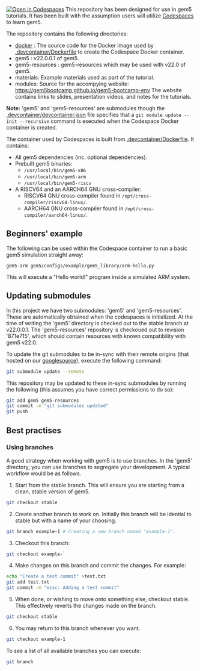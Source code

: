 [![Open in Codespaces](https://classroom.github.com/assets/launch-codespace-2972f46106e565e64193e422d61a12cf1da4916b45550586e14ef0a7c637dd04.svg)](https://classroom.github.com/open-in-codespaces?assignment_repo_id=15289602)
This repository has been designed for use in gem5 tutorials.
It has been built with the assumption users will utilize [Codespaces](https://github.com/features/codespaces) to learn gem5.

The repository contains the following directories:

* [docker](docker) :
The source code for the Docker image used by [.devcontainer/Dockerfile](.devcontainer/Dockerfile) to create the Codespace Docker container.
* gem5 :
v22.0.0.1 of gem5.
* gem5-resources :
gem5-resources which may be used with v22.0 of gem5.
* materials: Example materials used as part of the tutorial.
* modules: Source for the accompying website: https://gem5bootcamp.github.io/gem5-bootcamp-env
The website contains links to slides, presentation videos, and notes for the tutorials.

**Note:** 'gem5' and 'gem5-resources' are submodules though the [.devcontainer/devcontainer.json](.devcontainer/devcontainer.json) file specifies that a `git module update --init --recursive` command is executed when the Codespace Docker container is created.

The container used by Codespaces is built from [.devcontainer/Dockerfile](.devcontainer/Dockerfile).
It contains:

* All gem5 dependencies (inc. optional dependencies).
* Prebuilt gem5 binaries:
    - `/usr/local/bin/gem5-x86`
    - `/usr/local/bin/gem5-arm`
    - `/usr/local/bin/gem5-riscv`
* A RISCV64 and an AARCH64 GNU cross-compiler:
    * RISCV64 GNU cross-compiler found in `/opt/cross-compiler/riscv64-linux/`.
    * AARCH64 GNU cross-compiler found in `/opt/cross-compiler/aarch64-linux/`.

## Beginners' example

The following can be used within the Codespace container to run a basic gem5 simulation straight away:

```
gem5-arm gem5/configs/example/gem5_library/arm-hello.py
```

This will execute a "Hello world!" program inside a simulated ARM system.

## Updating submodules

In this project we have two submodules: 'gem5' and 'gem5-resources'.
These are automatically obtained when the codespaces is initialized.
At the time of writing the 'gem5' directory is checked out to the stable branch at v22.0.0.1.
The 'gem5-resources' repository is checkoued out to revision '871e715', which should contain resources with known compatibility with gem5 v22.0.

To update the git submodules to be in-sync with their remote origins (that hosted on our [googlesource](https://gem5.googlesource.com)), execute the following command:

```sh
git submodule update --remote
```

This repository may be updated to these in-sync submodules by running the following (this assumes you have correct permissions to do so):

```sh
git add gem5 gem5-resources
git commit -m "git submodules updated"
git push
```

## Best practises

### Using branches

A good strategy when working with gem5 is to use branches.
In the 'gem5' directory, you can use branches to segregate your development.
A typical workflow would be as follows.

1. Start from the stable branch.
This will ensure you are starting from a clean, stable version of gem5.

```sh
git checkout stable
```

2. Create another branch to work on.
Initially this branch will be idential to stable but with a name of your choosing.

```sh
git branch example-1 # Creating a new branch named 'example-1'.
```

3. Checkout this branch:

```sh
git checkout example-`
```

4. Make changes on this branch and commit the changes.
For example:

```sh
echo "Create a test commit" >test.txt
git add test.txt
git commit -m "misc: Adding a test commit"
```

5. When done, or wishing to move onto something else, checkout stable.
This effectively reverts the changes made on the branch.

```sh
git checkout stable
```

6. You may return to this branch whenever you want.

```sh
git checkout example-1
```

To see a list of all available branches you can execute:

```sh
git branch
```
